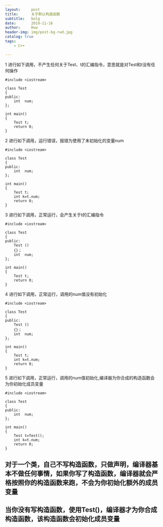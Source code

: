 ```yaml
---
layout:     post
title:      关于默认构造函数    
subtitle:   bolg
date:       2019-11-16
author:     Huw
header-img: img/post-bg-rwd.jpg
catalog: true
tags:
    - C++

---
```


 1 进行如下调用，不产生任何关于Test、t的汇编指令，意思就是对Test和t没有任何操作
 
```
#include <iostream>

class Test
{
public:
	int  num;
};

int main()
{
	Test t;
	return 0;
}
```


 2 进行如下调用，运行错误，报错为使用了未初始化的变量num
 
```
#include <iostream>

class Test
{
public:
	int  num;
};

int main()
{
	Test t;
    int k=t.num;
	return 0;
}
```


 3 进行如下调用，正常运行，会产生关于t的汇编指令
 
```
#include <iostream>

class Test
{
public:
    Test ()
    {}；
	int  num;
};

int main()
{
	Test t;
	return 0;
}
```



 4 进行如下调用，正常运行，调用的num值没有初始化
 
```
#include <iostream>

class Test
{
public:
    Test ()
    {}；
	int  num;
};

int main()
{
	Test t;
    int k=t.num;
	return 0;
}
```


 5 进行如下调用，正常运行，调用的num值初始化,编译器为你合成的构造函数会为你初始化成员变量
 
```
#include <iostream>

class Test
{
public:
	int  num;
};

int main()
{
	Test t=Test();
    int k=t.num;
	return 0;
}
```



## 对于一个类，自己不写构造函数，只做声明，编译器基本不做任何事情，如果你写了构造函数，编译器就会严格按照你的构造函数来跑，不会为你初始化额外的成员变量
## 当你没有写构造函数，使用Test()，编译器才为你合成构造函数，该构造函数会初始化成员变量











